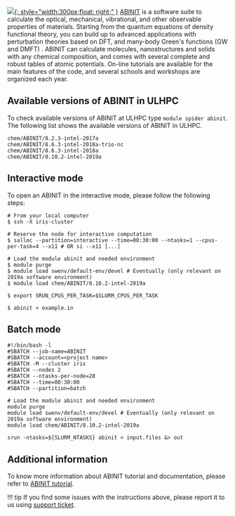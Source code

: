 [![](https://www.abinit.org/themes/abinit/logo-abinit-2015.svg){: style="width:300px;float: right;" }](https://www.abinit.org/)
[ABINIT](https://www.abinit.org/) is a software suite to calculate the optical, mechanical, vibrational,
and other observable properties of materials. Starting from the quantum equations
of density functional theory, you can build up to advanced applications with
perturbation theories based on DFT, and many-body Green's functions (GW and DMFT) .
ABINIT can calculate molecules, nanostructures and solids with any chemical composition,
and comes with several complete and robust tables of atomic potentials.
On-line tutorials are available for the main features of the code,
and several schools and workshops are organized each year.

## Available versions of ABINIT in ULHPC
To check available versions of ABINIT at ULHPC type `module spider abinit`.
The following list shows the available versions of ABINIT in ULHPC. 
```shell
chem/ABINIT/8.2.3-intel-2017a
chem/ABINIT/8.6.3-intel-2018a-trio-nc
chem/ABINIT/8.6.3-intel-2018a
chem/ABINIT/8.10.2-intel-2019a
```

## Interactive mode
To open an ABINIT in the interactive mode, please follow the following steps:

```shell
# From your local computer
$ ssh -X iris-cluster

# Reserve the node for interactive computation
$ salloc --partition=interactive --time=00:30:00 --ntasks=1 --cpus-per-task=4 --x11 # OR si --x11 [...]

# Load the module abinit and needed environment
$ module purge
$ module load swenv/default-env/devel # Eventually (only relevant on 2019a software environment) 
$ module load chem/ABINIT/8.10.2-intel-2019a

$ export SRUN_CPUS_PER_TASK=$SLURM_CPUS_PER_TASK

$ abinit < example.in 
```

## Batch mode
```shell
#!/bin/bash -l
#SBATCH --job-name=ABINIT
#SBATCH --account=<project name>
#SBATCH -M --cluster iris 
#SBATCH --nodes 2
#SBATCH --ntasks-per-node=28
#SBATCH --time=00:30:00
#SBATCH --partition=batch

# Load the module abinit and needed environment
module purge
module load swenv/default-env/devel # Eventually (only relevant on 2019a software environment) 
module load chem/ABINIT/8.10.2-intel-2019a

srun -ntasks=${SLURM_NTASKS} abinit < input.files &> out
```
## Additional information
To know more information about ABINIT tutorial and documentation,
please refer to [ABINIT tutorial](https://docs.abinit.org/tutorial/).

!!! tip
    If you find some issues with the instructions above,
    please report it to us using [support ticket](https://hpc.uni.lu/support).

